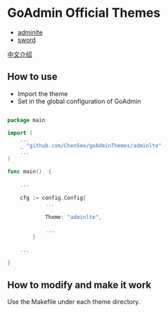 # GoAdmin Official Themes

- [adminlte](https://github.com/ChenSee/goAdminThemes/tree/master/adminlte)
- [sword](https://github.com/ChenSee/goAdminThemes/tree/master/sword)

[中文介绍](./README_CN.md)

## How to use

- Import the theme
- Set in the global configuration of GoAdmin

```go

package main

import (
	...
	_ "github.com/ChenSee/goAdminThemes/adminlte"
	...
)

func main()  {
	
	...
	
	cfg := config.Config{
    		...
    		
    		Theme: "adminlte",
    		
    		...
    	}
	
	...
 
}

```

## How to modify and make it work

Use the Makefile under each theme directory.